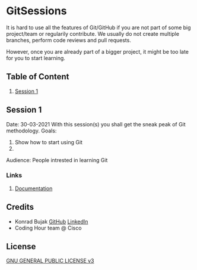 # GitSessions

It is hard to use all the features of Git/GitHub if you are not part of some big project/team or regularily contribute. We usually do not create multiple branches, perform code reviews and pull requests.

However, once you are already part of a bigger project, it might be too late for you to start learning. 

## Table of Content
1. [Session 1](#session-1)


## Session 1
Date: 30-03-2021
With this session(s) you shall get the sneak peak of Git methodology. 
Goals:
1. Show how to start using Git
2. 

Audience: People intrested in learning Git

### Links
1. [Documentation](Documentation.md)



## Credits
- Konrad Bujak [GitHub](https://github.com/konradbjk) [LinkedIn](https://www.linkedin.com/in/konrad-bujak/)
- Coding Hour team @ Cisco

## License
[GNU GENERAL PUBLIC LICENSE v3](LICENSE)

